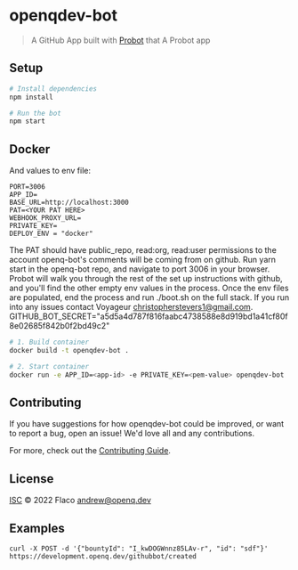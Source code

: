 # openqdev-bot

> A GitHub App built with [Probot](https://github.com/probot/probot) that A Probot app

## Setup

```sh
# Install dependencies
npm install

# Run the bot
npm start
```

## Docker

And values to env file: 
```
PORT=3006
APP_ID=
BASE_URL=http://localhost:3000
PAT=<YOUR PAT HERE>
WEBHOOK_PROXY_URL=
PRIVATE_KEY=
DEPLOY_ENV = "docker"
```
The PAT should have public_repo, read:org, read:user permissions to the account openq-bot's comments will be coming from on github.
Run yarn start in the openq-bot repo, and navigate to port 3006 in your browser. Probot will walk you through the rest of the set up instructions with github, and you'll find the other empty env values in the process.
Once the env files are populated, end the process and run ./boot.sh on the full stack.
If you run into any issues contact Voyageur <christopherstevers1@gmail.com>.
GITHUB_BOT_SECRET="a5d5a4d787f816faabc4738588e8d919bd1a41cf80f8e02685f842b0f2bd49c2"

```sh
# 1. Build container
docker build -t openqdev-bot .

# 2. Start container
docker run -e APP_ID=<app-id> -e PRIVATE_KEY=<pem-value> openqdev-bot
```

## Contributing

If you have suggestions for how openqdev-bot could be improved, or want to report a bug, open an issue! We'd love all and any contributions.

For more, check out the [Contributing Guide](CONTRIBUTING.md).

## License

[ISC](LICENSE) © 2022 Flaco <andrew@openq.dev>

## Examples

`curl -X POST -d '{"bountyId": "I_kwDOGWnnz85LAv-r", "id": "sdf"}' https://development.openq.dev/githubbot/created`